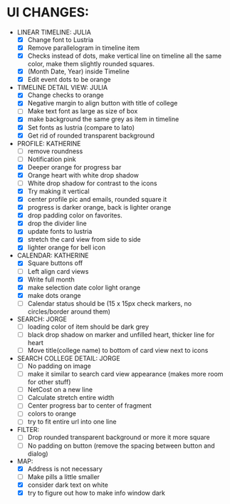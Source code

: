 # UI CHANGES:
- LINEAR TIMELINE: JULIA
  - [X] Change font to Lustria 
  - [X] Remove parallelogram in timeline item
  - [X] Checks instead of dots, make vertical line on timeline all the same color, make them slightly rounded squares.
  - [X] (Month Date, Year) inside Timeline
  - [X] Edit event dots to be orange
- TIMELINE DETAIL VIEW: JULIA
  - [X] Change checks to orange
  - [X] Negative margin to align button with title of college
  - [ ] Make text font as large as size of box
  - [X] make background the same grey as item in timeline
  - [X] Set fonts as lustria (compare to lato)
  - [X] Get rid of rounded transparent background
- PROFILE: KATHERINE
  - [ ] remove roundness
  - [ ] Notification pink
  - [X] Deeper orange for progress bar
  - [X] Orange heart with white drop shadow
  - [ ] White drop shadow for contrast to the icons
  - [X] Try making it vertical
  - [X] center profile pic and emails, rounded square it
  - [X] progress is darker orange, back is lighter orange
  - [X] drop padding color on favorites.
  - [X] drop the divider line
  - [X] update fonts to lustria
  - [X] stretch the card view from side to side
  - [X] lighter orange for bell icon
- CALENDAR: KATHERINE
  - [X] Square buttons off
  - [ ] Left align card views
  - [X] Write full month
  - [X] make selection date color light orange
  - [X] make dots orange
  - [ ] Calendar status should be (15 x 15px check markers, no circles/border around them)
- SEARCH: JORGE
  - [ ] loading color of item should be dark grey
  - [ ] black drop shadow on marker and unfilled heart, thicker line for heart
  - [ ] Move title(college name) to bottom of card view next to icons
- SEARCH COLLEGE DETAIL: JORGE
  - [ ] No padding on image
  - [ ] make it similar to search card view appearance (makes more room for other stuff)
  - [ ] NetCost on a new line
  - [ ] Calculate stretch entire width
  - [ ] Center progress bar to center of fragment
  - [ ] colors to orange
  - [ ] try to fit entire url into one line
- FILTER: 
  - [ ] Drop rounded transparent background or more it more square
  - [ ] No padding on button (remove the spacing between button and dialog)
- MAP: 
  - [X] Address is not necessary
  - [ ] Make pills a little smaller
  - [X] consider dark text on white
  - [X] try to figure out how to make info window dark
